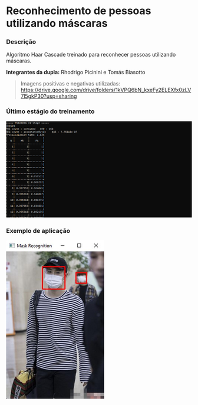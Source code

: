 # Reconhecimento de pessoas utilizando máscaras

### Descrição

Algoritmo Haar Cascade treinado para reconhecer pessoas utilizando máscaras.

**Integrantes da dupla:** Rhodrigo Picinini e Tomás Biasotto

> Imagens positivas e negativas utilizadas: 
> https://drive.google.com/drive/folders/1kVPQ6bN_kxeFy2ELEXfx0zLV7l5gkP30?usp=sharing

### Último estágio do treinamento
![last stage gif](etc/last_stage.gif)

### Exemplo de aplicação
![exemplo 1](etc/example_1.jpg)
